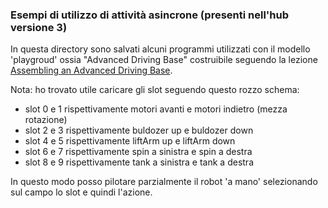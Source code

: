 
### Esempi di utilizzo di attività asincrone (presenti nell'hub versione 3)

In questa directory sono salvati alcuni programmi
utilizzati con il modello 'playgroud' ossia "Advanced Driving Base"
costruibile seguendo la lezione [Assembling an Advanced Driving Base](https://education.lego.com/en-us/lessons/prime-competition-ready/assembling-an-advanced-driving-base/).

Nota: ho trovato utile caricare gli slot seguendo questo rozzo schema:
* slot 0 e 1 rispettivamente motori avanti e motori indietro (mezza rotazione)
* slot 2 e 3 rispettivamente buldozer up e buldozer down
* slot 4 e 5 rispettivamente liftArm up e liftArm down
* slot 6 e 7 rispettivamente spin a sinistra e spin a destra
* slot 8 e 9 rispettivamente tank a sinistra e tank a destra

In questo modo posso pilotare parzialmente il robot 'a mano' selezionando
sul campo lo slot e quindi l'azione.


